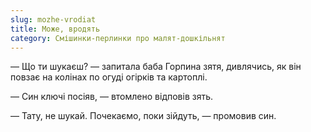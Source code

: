 ```yaml
---
slug: mozhe-vrodiat
title: Може, вродять
category: Смішинки-перлинки про малят-дошкільнят
---
```

— Що ти шукаєш? — запитала баба Горпина зятя, дивлячись, як він повзає на колінах по огуді огірків та картоплі.

— Син ключі посіяв, — втомлено відповів зять.

— Тату, не шукай. Почекаємо, поки зійдуть, — промовив син.
